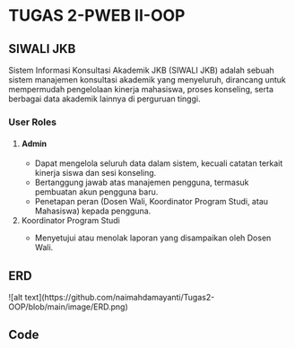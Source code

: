 <h1>TUGAS 2-PWEB II-OOP</h1>
<h2>SIWALI JKB</h2>
<p>Sistem Informasi Konsultasi Akademik JKB (SIWALI JKB) adalah sebuah sistem manajemen konsultasi akademik yang menyeluruh, dirancang untuk mempermudah pengelolaan kinerja mahasiswa, proses konseling, serta berbagai data akademik lainnya di perguruan tinggi.</p>
<h3>User Roles</h3>
<ol>
  <li><h4>Admin</h4></li>
  <ul>
    <li>Dapat mengelola seluruh data dalam sistem, kecuali catatan terkait kinerja siswa dan sesi konseling.</li>
    <li>Bertanggung jawab atas manajemen pengguna, termasuk pembuatan akun pengguna baru.</li>
    <li>Penetapan peran (Dosen Wali, Koordinator Program Studi, atau Mahasiswa) kepada pengguna.</li>
  </ul>

  <li>Koordinator Program Studi</li>
  <ul>
    <li>Menyetujui atau menolak laporan yang disampaikan oleh Dosen Wali.</li>
  </ul>
</ol>

<h2>ERD</h2>
<p>![alt text](https://github.com/naimahdamayanti/Tugas2-OOP/blob/main/image/ERD.png)</p>
<h2>Code</h2>

